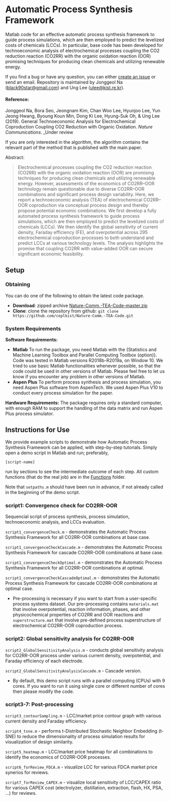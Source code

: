 
Automatic Process Synthesis Framework 
============

Matlab code for an effective automatic process synthesis framework to guide process simulations, which are then employed to predict the levelized costs of chemicals (LCCs). In particular, base code has been developed for technoeconomic analysis of electrochemical processes coupling the CO2 reduction reaction (CO2RR) with the organic oxidation reaction (OOR) promising techniques for producing clean chemicals and utilizing renewable energy. 

If you find a bug or have any question, you can either [create an issue](https://github.com/ceplkist/Nature-Comm.-TEA-Code/issues/new) or send an email. Repository is maintained by Jonggeol Na (black90star@gmail.com) and Ung Lee (ulee@kist.re.kr). 


#### Reference:
Jonggeol Na, Bora Seo, Jeongnam Kim, Chan Woo Lee, Hyunjoo Lee, Yun Jeong Hwang, Byoung Koun Min, Dong Ki Lee, Hyung-Suk Oh, & Ung Lee (2019). General Technoeconomic Analysis for Electrochemical Coproduction Coupling CO2
Reduction with Organic Oxidation. _Nature Communications_. _Under review

If you are only interested in the algorithm, the algorithm contains the relevant part of the method that is published with the main paper.

Abstract:  
> Electrochemical processes coupling the CO2 reduction reaction (CO2RR) with the organic oxidation reaction (OOR) are promising techniques for producing clean chemicals and utilizing renewable energy. However, assessments of the economics of CO2RR–OOR technology remain questionable due to diverse CO2RR–OOR combinations and significant process design variability. Here, we report a technoeconomic analysis (TEA) of electrochemical CO2RR–OOR coproduction via conceptual process design and thereby propose potential economic combinations. We first develop a fully automated process synthesis framework to guide process simulations, which are then employed to predict the levelized costs of chemicals (LCCs). We then identify the global sensitivity of current density, Faraday efficiency (FE), and overpotential across 295 electrochemical coproduction processes to both understand and predict LCCs at various technology levels. The analysis highlights the promise that coupling CO2RR with value-added OOR can secure significant economic feasibility.



## Setup

### Obtaining

You can do one of the following to obtain the latest code package.

* **Download**:   zipped archive  [Nature-Comm.-TEA-Code-master.zip](https://github.com/ceplkist/Nature-Comm.-TEA-Code/archive/master.zip)
* **Clone**: clone the repository from github: ```git clone https://github.com/ceplkist/Nature-Comm.-TEA-Code.git```

### System Requirements

**Software Requirements:**
* **Matlab** To run the package, you need Matlab with the {Statistics and Machine Learning Toolbox and Parallel Computing Toolbox (option)}. Code was tested in Matlab versions R2018b-R2019a, on Window 10. We tried to use basic Matlab functionalities whenever possible, so that the code could be used in other versions of Matlab. Please feel free to let us know if you encounter any problem in other versions of Matlab.
* **Aspen Plus** To perform process synthesis and process simulation, you need Aspen Plus software from AspenTech. We used Aspen Plus V10 to conduct every process simulation for the paper.

**Hardware Requirements:**
The package requires only a standard computer, with enough RAM to support the handling of the data matrix and run Aspen Plus process simulator.


## Instructions for Use

We provide example scripts to demonstrate how Automatic Process Synthesis Framework can be applied, with step-by-step tutorials.
Simply open a demo script in Matlab and run; preferably,

```
[script-name]
```

run by sections to see the intermediate outcome of each step. All custom functions (that do the real job) are in the [Functions](Functions) folder.

Note that `setpaths.m` should have been run in advance, if not already called in the beginning of the demo script.


### script1: Convergence check for CO2RR-OOR
Sequencial script of process synthesis, process simulation, technoeconomic analysis, and LCCs evaluation.

`script1_convergenceCheck.m` - demonstrates the Automatic Process Synthesis Framework for all CO2RR-OOR combinations at base case.

`script1_convergenceCheckCascade.m` - demonstrates the Automatic Process Synthesis Framework for cascade CO2RR-OOR combinations at base case.

`script1_convergenceCheckOptimal.m` - demonstrates the Automatic Process Synthesis Framework for all CO2RR-OOR combinations at optimal.

`script1_convergenceCheckCascadeOptimal.m` - demonstrates the Automatic Process Synthesis Framework for cascade CO2RR-OOR combinations at optimal case.

- Pre-processing is necessary if you want to start from a user-specific process systems dataset.
Our pre-processing contains `materials.mat` that involve overpotential, reaction information, phases, and other physicochemical properties of CO2RR and OOR reactions and `superstructure.mat` that involve pre-defined process superstructure of electrochemical CO2RR-OOR coproduction process.

### script2: Global sensitivity analysis for CO2RR-OOR

`script2_GlobalSensitivityAnalysis.m` - conducts global sensitivity analysis for CO2RR-OOR process under various current density, overpotential, and Faraday efficiency of each electrode.

`script2_GlobalSensitivityAnalysisCascade.m` - Cascade version.

- By default, this demo script runs with a parallel computing (CPUs) with 9 cores. If you want to run it using single core or different number of cores then please modify the code.

### script3-7: Post-processing

`script3_contourSampling.m` - LCC/market price contour graph with various current density and Faraday efficiency.

`script4_tsne.m` - performs t-Distributed Stochastic Neighbor Embedding (t-SNE) to reduce the dimensionality of process simulation results for visualization of design similarity.

`script5_heatmap.m` - LCC/market price heatmap for all combinations to identify the economics of CO2RR-OOR processes.

`script6_forReview_FDCA.m` - visualize LCC for various FDCA market price synerios for reviews.

`script7_forReview_CAPEX.m` - visualize local sensitivity of LCC/CAPEX ratio for various CAPEX cost (electrolyzer, distillation, extraction, flash, HX, PSA, ...) for reviews.

